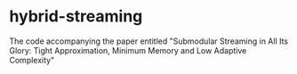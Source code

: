 # hybrid-streaming
The code accompanying the paper entitled "Submodular Streaming in All Its Glory: Tight Approximation, Minimum Memory and Low Adaptive Complexity"
